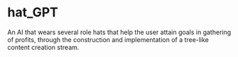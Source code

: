 # hat_GPT
An AI that wears several role hats that help the user attain goals in gathering of profits, through the construction and implementation of a tree-like content creation stream.
